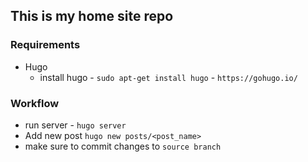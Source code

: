 ## This is my home site repo

### Requirements
- Hugo
    - install hugo - `sudo apt-get install hugo` - `https://gohugo.io/` 

### Workflow
- run server - `hugo server`
- Add new post `hugo new posts/<post_name>`
- make sure to commit changes to `source branch`
